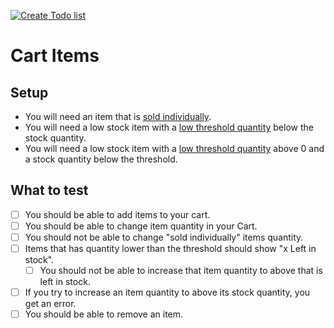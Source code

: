 [![Create Todo list](https://git-todo.netlify.app/github-button.png)](https://git-todo.netlify.app/create)

# Cart Items

## Setup

- You will need an item that is [sold individually](https://docs.woocommerce.com/wp-content/uploads/2016/06/disable-stock-mgmt.png).
- You will need a low stock item with a [low threshold quantity](https://docs.woocommerce.com/wp-content/uploads/2016/06/simpleproduct-inventory.png) below the stock quantity.
- You will need a low stock item with a [low threshold quantity](https://docs.woocommerce.com/wp-content/uploads/2016/06/simpleproduct-inventory.png) above 0 and a stock quantity below the threshold.

## What to test

- [ ] You should be able to add items to your cart.
- [ ] You should be able to change item quantity in your Cart.
- [ ] You should not be able to change "sold individually" items quantity.
- [ ] Items that has quantity lower than the threshold should show "x Left in stock".
	- [ ] You should not be able to increase that item quantity to above that is left in stock.
- [ ] If you try to increase an item quantity to above its stock quantity, you get an error.
- [ ] You should be able to remove an item.